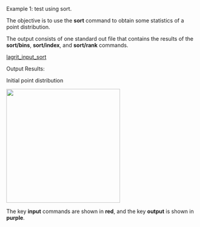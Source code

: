 
Example 1: test using sort.

 The objective is to use the **sort** command to obtain some statistics
 of a point distribution.

 The output consists of one standard out file that contains the results
 of the **sort/bins**, **sort/index**, and **sort/rank** commands.

 [lagrit\_input\_sort](../lagrit_input_sort)

Output Results:

Initial point distribution

<img height="300" width="300" src="https://lanl.github.io/LaGriT/assets/images/sort_tn.gif"> 

The key **input** commands are shown in **red**, and the key **output** is shown in **purple**.
